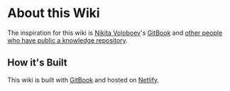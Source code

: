 # About this Wiki

The inspiration for this wiki is [Nikita Voloboev](https://nikitavoloboev.xyz/)'s [GitBook](https://wiki.nikitavoloboev.xyz/) and [other people who have public a knowledge repository](https://github.com/RichardLitt/meta-knowledge#repositories).

## How it's Built

This wiki is built with [GitBook](https://github.com/GitbookIO/gitbook) and hosted on [Netlify](https://netlify.com/).
